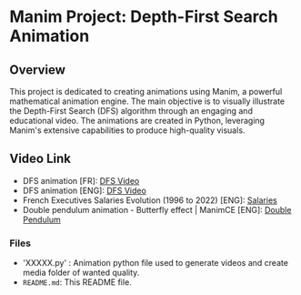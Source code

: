 # Manim Project: Depth-First Search Animation

## Overview

This project is dedicated to creating animations using Manim, a powerful mathematical animation engine. The main objective is to visually illustrate the Depth-First Search (DFS) algorithm through an engaging and educational video. The animations are created in Python, leveraging Manim's extensive capabilities to produce high-quality visuals.

## Video Link
- DFS animation [FR]: [DFS Video](https://youtu.be/prcsjvhN_c8?si=x5BY5rC3O7wk8ZSK) 
- DFS animation [ENG]: [DFS Video](https://youtu.be/gcrqye-KYvI?si=fzHtF3jvvSbl9dQV) 
- French Executives Salaries Evolution (1996 to 2022) [ENG]: [Salaries](https://youtu.be/rVqmQHxI0p4) 
- Double pendulum animation - Butterfly effect | ManimCE [ENG]: [Double Pendulum](https://youtu.be/k4zENntIkM0) 

### Files
- 'XXXXX.py' : Animation python file used to generate videos and create media folder of wanted quality.
- `README.md`: This README file.